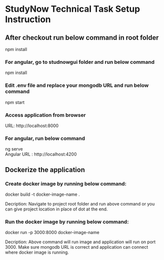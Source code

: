 # StudyNow Technical Task Setup Instruction
## After checkout run below command in root folder
 npm install
### For angular, go to studnowgui folder and run below command
 npm install
### Edit .env file and replace your mongodb URL and run below command
 npm start
### Access application from browser
URL: http://localhost:8000
### For angular, run below command
 ng serve
 <br>Angular URL : http://localhost:4200

## Dockerize the application
### Create docker image by running below command:
docker build -t docker-image-name .

Decription: Navigate to project root folder and run above command or you can give project location in place of dot at the end.
### Run the docker image by running below command:
docker run -p 3000:8000 docker-image-name

Decription: Above command will run image and application will run on port 3000. Make sure mongodb URL is correct and application can connect where docker image is running.


